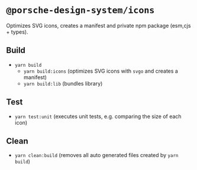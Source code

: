 # `@porsche-design-system/icons`

Optimizes SVG icons, creates a manifest and private npm package (esm,cjs + types).

## Build

- `yarn build`
  - `yarn build:icons` (optimizes SVG icons with `svgo` and creates a manifest)
  - `yarn build:lib` (bundles library)

## Test

- `yarn test:unit` (executes unit tests, e.g. comparing the size of each icon)

## Clean

- `yarn clean:build` (removes all auto generated files created by `yarn build`)
